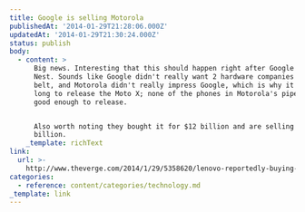 ```yaml
---
title: Google is selling Motorola
publishedAt: '2014-01-29T21:28:06.000Z'
updatedAt: '2014-01-29T21:30:24.000Z'
status: publish
body:
  - content: >
      Big news. Interesting that this should happen right after Google bought
      Nest. Sounds like Google didn't really want 2 hardware companies under its
      belt, and Motorola didn't really impress Google, which is why it took so
      long to release the Moto X; none of the phones in Motorola's pipeline were
      good enough to release.


      Also worth noting they bought it for $12 billion and are selling for ~$2-3
      billion.
    _template: richText
link:
  url: >-
    http://www.theverge.com/2014/1/29/5358620/lenovo-reportedly-buying-motorola-mobility-from-google
categories:
  - reference: content/categories/technology.md
_template: link
---
```



